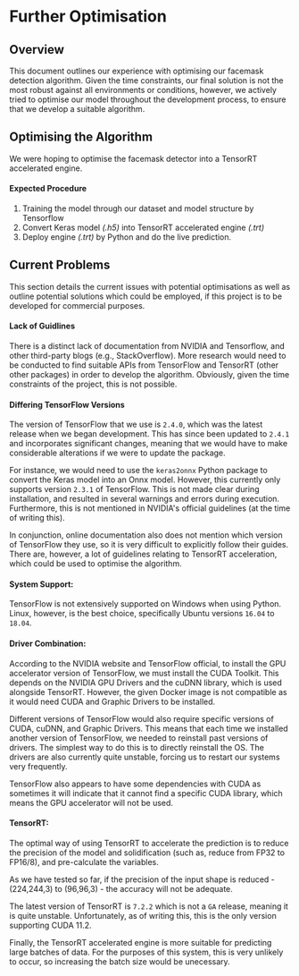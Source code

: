 # Further Optimisation

## Overview

This document outlines our experience with optimising our facemask detection algorithm.  Given the time constraints, our final solution is not the most robust against all environments or conditions, however, we actively tried to optimise our model throughout the development process, to ensure that we develop a suitable algorithm.

## Optimising the Algorithm

We were hoping to optimise the facemask detector into a TensorRT accelerated engine.

#### **Expected Procedure**

1. Training the model through our dataset and model structure by Tensorflow
2. Convert Keras model *(.h5)* into TensorRT accelerated engine *(.trt)*
3. Deploy engine *(.trt)* by Python and do the live prediction.

## Current Problems

This section details the current issues with potential optimisations as well as outline potential solutions which could be employed, if this project is to be developed for commercial purposes.

#### **Lack of Guidlines**

There is a distinct lack of documentation from NVIDIA and Tensorflow, and other third-party blogs (e.g., StackOverflow).  More research would need to be conducted to find suitable APIs from TensorFlow and TensorRT (other other packages) in order to develop the algorithm.  Obviously, given the time constraints of the project, this is not possible.

#### **Differing TensorFlow Versions**

The version of TensorFlow that we use is `2.4.0`, which was the latest release when we began development.  This has since been updated to `2.4.1` and incorporates significant changes, meaning that we would have to make considerable alterations if we were to update the package.

For instance, we would need to use the `keras2onnx` Python package to convert the Keras model into an Onnx model.  However, this currently only supports version `2.3.1` of TensorFlow.  This is not made clear during installation, and resulted in several warnings and errors during execution.  Furthermore, this is not mentioned in NVIDIA's official guidelines (at the time of writing this).

In conjunction, online documentation also does not mention which version of TensorFlow they use, so it is very difficult to explicitly follow their guides.  There are, however, a lot of guidelines relating to TensorRT acceleration, which could be used to optimise the algorithm.

#### **System Support:**

TensorFlow is not extensively supported on Windows when using Python.  Linux, however, is the best choice, specifically Ubuntu versions `16.04` to `18.04`.

#### **Driver Combination:**

According to the NVIDIA website and TensorFlow official, to install the GPU accelerator version of TensorFlow, we must install the CUDA Toolkit.  This depends on the NVIDIA GPU Drivers and the cuDNN library, which is used alongside TensorRT.  However, the given Docker image is not compatible as it would need CUDA and Graphic Drivers to be installed.

Different versions of TensorFlow would also require specific versions of CUDA, cuDNN, and Graphic Drivers.  This means that each time we installed another version of TensorFlow, we needed to reinstall past versions of drivers.  The simplest way to do this is to directly reinstall the OS.  The drivers are also currently quite unstable, forcing us to restart our systems very frequently.

TensorFlow also appears to have some dependencies with CUDA as sometimes it will indicate that it cannot find a specific CUDA library, which means the GPU accelerator will not be used.

#### **TensorRT:**

The optimal way of using TensorRT to accelerate the prediction is to reduce the precision of the model and solidification (such as, reduce from FP32 to FP16/8), and pre-calculate the variables.

As we have tested so far, if the precision of the input shape is reduced - (224,244,3) to (96,96,3) - the accuracy will not be adequate.

The latest version of TensorRT is `7.2.2` which is not a `GA` release, meaning it is quite unstable.  Unfortunately, as of writing this, this is the only version supporting CUDA 11.2.

Finally, the TensorRT accelerated engine is more suitable for predicting large batches of data.  For the purposes of this system, this is very unlikely to occur, so increasing the batch size would be unecessary.
